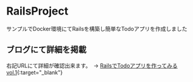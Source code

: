 # RailsProject
サンプルでDocker環境にてRailsを構築し簡単なTodoアプリを作成しました

## ブログにて詳細を掲載
右記URLにて詳細が確認出来ます。　→ [RailsでTodoアプリを作ってみる vol.1](https://or-project.com/blog/docker-rails-todo-1){:target="_blank"}
